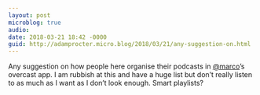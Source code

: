 ```yaml
---
layout: post
microblog: true
audio: 
date: 2018-03-21 18:42 -0000
guid: http://adamprocter.micro.blog/2018/03/21/any-suggestion-on.html
---
```

Any suggestion on how people here organise their podcasts in [@marco](https://micro.blog/marco)’s overcast app. I am rubbish at this and have a huge list but don’t really listen to as much as I want as I don’t look enough. Smart playlists?
